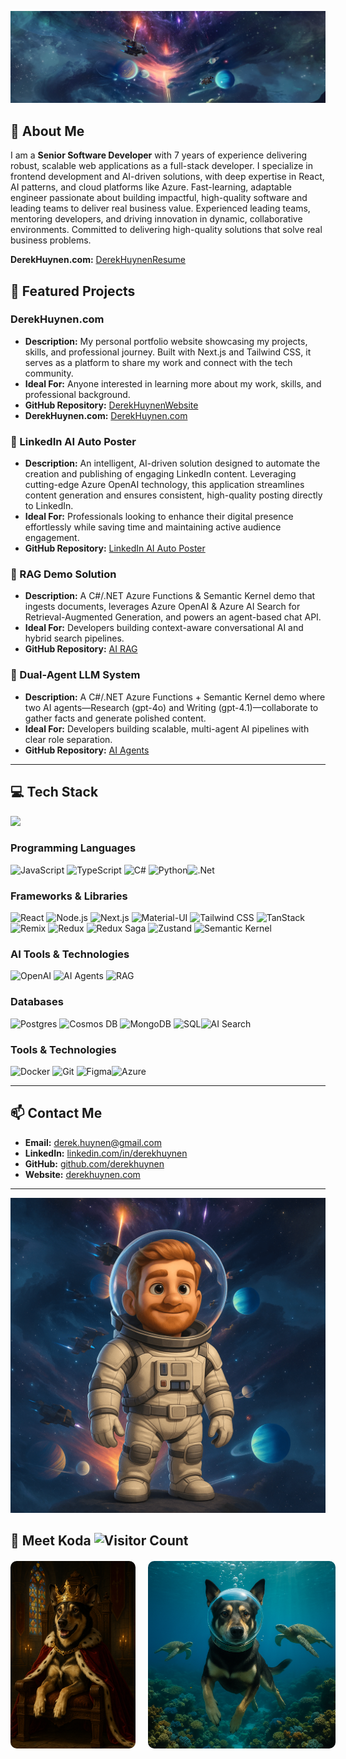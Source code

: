 ![Profile Banner](docs/photos/banner.png)

## 🚀 About Me

I am a **Senior Software Developer** with 7 years of experience delivering robust, scalable web applications as a full-stack developer. I specialize in frontend development and AI-driven solutions, with deep expertise in React, AI patterns, and cloud platforms like Azure. Fast-learning, adaptable engineer passionate about building impactful, high-quality software and leading teams to deliver real business value. Experienced leading teams, mentoring developers, and driving innovation in dynamic, collaborative environments. Committed to delivering high-quality solutions that solve real business problems.

**DerekHuynen.com:** [DerekHuynenResume](https://github.com/derekhuynen/derekhuynen/blob/main/DerekHuynenResume.pdf)

## 🌟 Featured Projects

### DerekHuynen.com

- **Description:** My personal portfolio website showcasing my projects, skills, and professional journey. Built with Next.js and Tailwind CSS, it serves as a platform to share my work and connect with the tech community.
- **Ideal For:** Anyone interested in learning more about my work, skills, and professional background.
- **GitHub Repository:** [DerekHuynenWebsite](https://github.com/derekhuynen/Derek_Huynen_Website)
- **DerekHuynen.com:** [DerekHuynen.com](https://www.derekhuynen.com)


### 🤖 LinkedIn AI Auto Poster
- **Description:** An intelligent, AI-driven solution designed to automate the creation and publishing of engaging LinkedIn content. Leveraging cutting-edge Azure OpenAI technology, this application streamlines content generation and ensures consistent, high-quality posting directly to LinkedIn.
- **Ideal For:** Professionals looking to enhance their digital presence effortlessly while saving time and maintaining active audience engagement.
- **GitHub Repository:** [LinkedIn AI Auto Poster](https://github.com/derekhuynen/LinkedIn_AI_Auto_Poster)

### 🧠 RAG Demo Solution  
- **Description:** A C#/.NET Azure Functions & Semantic Kernel demo that ingests documents, leverages Azure OpenAI & Azure AI Search for Retrieval-Augmented Generation, and powers an agent-based chat API.  
- **Ideal For:** Developers building context-aware conversational AI and hybrid search pipelines.  
- **GitHub Repository:** [AI RAG](https://github.com/derekhuynen/AI_RAG)  

### 🤝 Dual-Agent LLM System  
- **Description:** A C#/.NET Azure Functions + Semantic Kernel demo where two AI agents—Research (gpt-4o) and Writing (gpt-4.1)—collaborate to gather facts and generate polished content.  
- **Ideal For:** Developers building scalable, multi-agent AI pipelines with clear role separation.  
- **GitHub Repository:** [AI Agents](https://github.com/derekhuynen/AI_Agents)  

---

## 💻 Tech Stack

![](https://github-readme-stats.vercel.app/api/top-langs/?username=derekhuynen&theme=dark&hide_border=true&include_all_commits=true&count_private=true&layout=compact)

### Programming Languages

![JavaScript](https://img.shields.io/badge/javascript-%23323330.svg?style=for-the-badge&logo=javascript&logoColor=%23F7DF1E) ![TypeScript](https://img.shields.io/badge/typescript-%23007ACC.svg?style=for-the-badge&logo=typescript&logoColor=white) ![C#](https://img.shields.io/badge/c%23-%23239120.svg?style=for-the-badge&logo=csharp&logoColor=white) ![Python](https://img.shields.io/badge/python-%233776AB.svg?style=for-the-badge&logo=python&logoColor=white)![.Net](https://img.shields.io/badge/.net-%235C2D91.svg?style=for-the-badge&logo=dotnet&logoColor=white)

### Frameworks & Libraries

![React](https://img.shields.io/badge/react-%2320232a.svg?style=for-the-badge&logo=react&logoColor=%2361DAFB) ![Node.js](https://img.shields.io/badge/node.js-%2343853D.svg?style=for-the-badge&logo=node.js&logoColor=white) ![Next.js](https://img.shields.io/badge/next.js-%23000000.svg?style=for-the-badge&logo=next.js&logoColor=white) ![Material-UI](https://img.shields.io/badge/material--ui-%230081CB.svg?style=for-the-badge&logo=material-ui&logoColor=white) ![Tailwind CSS](https://img.shields.io/badge/tailwindcss-%2338B2AC.svg?style=for-the-badge&logo=tailwind-css&logoColor=white) ![TanStack](https://img.shields.io/badge/tanstack-%23FF4154.svg?style=for-the-badge&logo=tanstack&logoColor=white) ![Remix](https://img.shields.io/badge/remix-%23000000.svg?style=for-the-badge&logo=remix&logoColor=white) ![Redux](https://img.shields.io/badge/redux-%23764ABC.svg?style=for-the-badge&logo=redux&logoColor=white) ![Redux Saga](https://img.shields.io/badge/redux--saga-%238DD6F9.svg?style=for-the-badge&logo=redux-saga&logoColor=white) ![Zustand](https://img.shields.io/badge/zustand-%23E5E5E5.svg?style=for-the-badge&logo=zustand&logoColor=black) ![Semantic Kernel](https://img.shields.io/badge/semantic%20kernel-%230072C6.svg?style=for-the-badge&logo=microsoftazure&logoColor=white)

### AI Tools & Technologies

![OpenAI](https://img.shields.io/badge/openai-%23430098.svg?style=for-the-badge&logo=openai&logoColor=white) ![AI Agents](https://img.shields.io/badge/ai%20agents-%23FF4154.svg?style=for-the-badge&logo=artificialintelligence&logoColor=white) ![RAG](https://img.shields.io/badge/rag-%230072C6.svg?style=for-the-badge&logo=knowledgegraph&logoColor=white)

### Databases

![Postgres](https://img.shields.io/badge/postgres-%23316192.svg?style=for-the-badge&logo=postgresql&logoColor=white) ![Cosmos DB](https://img.shields.io/badge/cosmos%20db-%230072C6.svg?style=for-the-badge&logo=microsoftazure&logoColor=white) ![MongoDB](https://img.shields.io/badge/mongodb-%2347A248.svg?style=for-the-badge&logo=mongodb&logoColor=white) ![SQL](https://img.shields.io/badge/sql-%2300758F.svg?style=for-the-badge&logo=amazon-dynamodb&logoColor=white)![AI Search](https://img.shields.io/badge/ai%20search-%230072C6.svg?style=for-the-badge&logo=microsoftazure&logoColor=white)

### Tools & Technologies

![Docker](https://img.shields.io/badge/docker-%230db7ed.svg?style=for-the-badge&logo=docker&logoColor=white) ![Git](https://img.shields.io/badge/git-%23F05033.svg?style=for-the-badge&logo=git&logoColor=white) ![Figma](https://img.shields.io/badge/figma-%23F24E1E.svg?style=for-the-badge&logo=figma&logoColor=white)![Azure](https://img.shields.io/badge/azure-%230072C6.svg?style=for-the-badge&logo=microsoftazure&logoColor=white)

---

## 📫 Contact Me

- **Email:** derek.huynen@gmail.com
- **LinkedIn:** [linkedin.com/in/derekhuynen](https://www.linkedin.com/in/derekhuynen)
- **GitHub:** [github.com/derekhuynen](https://www.github.com/derekhuynen)
- **Website:** [derekhuynen.com](https://www.derekhuynen.com)

---

![Profile Banner](docs/photos/derek_space.png)

## 🐾 Meet Koda ![Visitor Count](https://profile-counter.glitch.me/derekhuynen/count.svg)

<div style="display: flex; gap: 20px; margin-top: 20px;">
  <img src="docs/photos/koda1.png" alt="King of the North" style="height: 300px; width: auto; border-radius: 10px;"/>
  <img src="docs/photos/koda2.png" alt="Hawaii Vacation" style="height: 300px; width: auto; border-radius: 10px;"/>
</div>
